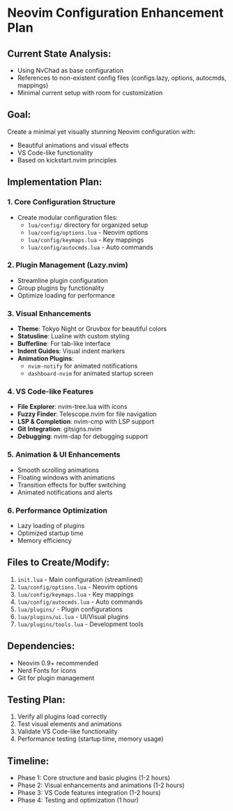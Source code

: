 # Neovim Configuration Enhancement Plan

## Current State Analysis:
- Using NvChad as base configuration
- References to non-existent config files (configs.lazy, options, autocmds, mappings)
- Minimal current setup with room for customization

## Goal:
Create a minimal yet visually stunning Neovim configuration with:
- Beautiful animations and visual effects
- VS Code-like functionality
- Based on kickstart.nvim principles

## Implementation Plan:

### 1. Core Configuration Structure
- Create modular configuration files:
  - `lua/config/` directory for organized setup
  - `lua/config/options.lua` - Neovim options
  - `lua/config/keymaps.lua` - Key mappings
  - `lua/config/autocmds.lua` - Auto commands

### 2. Plugin Management (Lazy.nvim)
- Streamline plugin configuration
- Group plugins by functionality
- Optimize loading for performance

### 3. Visual Enhancements
- **Theme**: Tokyo Night or Gruvbox for beautiful colors
- **Statusline**: Lualine with custom styling
- **Bufferline**: For tab-like interface
- **Indent Guides**: Visual indent markers
- **Animation Plugins**: 
  - `nvim-notify` for animated notifications
  - `dashboard-nvim` for animated startup screen

### 4. VS Code-like Features
- **File Explorer**: nvim-tree.lua with icons
- **Fuzzy Finder**: Telescope.nvim for file navigation
- **LSP & Completion**: nvim-cmp with LSP support
- **Git Integration**: gitsigns.nvim
- **Debugging**: nvim-dap for debugging support

### 5. Animation & UI Enhancements
- Smooth scrolling animations
- Floating windows with animations
- Transition effects for buffer switching
- Animated notifications and alerts

### 6. Performance Optimization
- Lazy loading of plugins
- Optimized startup time
- Memory efficiency

## Files to Create/Modify:
1. `init.lua` - Main configuration (streamlined)
2. `lua/config/options.lua` - Neovim options
3. `lua/config/keymaps.lua` - Key mappings
4. `lua/config/autocmds.lua` - Auto commands
5. `lua/plugins/` - Plugin configurations
6. `lua/plugins/ui.lua` - UI/Visual plugins
7. `lua/plugins/tools.lua` - Development tools

## Dependencies:
- Neovim 0.9+ recommended
- Nerd Fonts for icons
- Git for plugin management

## Testing Plan:
1. Verify all plugins load correctly
2. Test visual elements and animations
3. Validate VS Code-like functionality
4. Performance testing (startup time, memory usage)

## Timeline:
- Phase 1: Core structure and basic plugins (1-2 hours)
- Phase 2: Visual enhancements and animations (1-2 hours)
- Phase 3: VS Code features integration (1-2 hours)
- Phase 4: Testing and optimization (1 hour)
